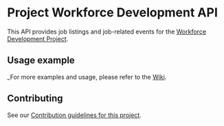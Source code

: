 # Project Workforce Development API

This API provides job listings and job-related events for the [Workforce Development Project](https://github.com/Open-SGF/Portal-To-Work-App).

## Usage example

_For more examples and usage, please refer to the [Wiki](https://github.com/sgfdevs/h4g-api-jobs/wiki).


## Contributing

See our [Contribution guidelines for this project](docs/CONTRIBUTING.md).